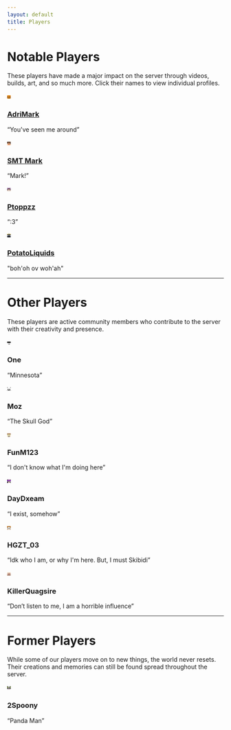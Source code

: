```yaml
---
layout: default
title: Players
---
```


# Notable Players

These players have made a major impact on the server through videos, builds, art, and so much more. Click their names to view individual profiles.

<div class="players-grid">
  <div class="player-card">
    <a href="/players/adrimark" class="player-link">
      <img src="/assets/images/players/adrimark_face.png" alt="AdriMark" class="player-icon" />
      <h3>AdriMark</h3>
    </a>
    <p>“You've seen me around”</p>
  </div>

  <div class="player-card">
    <a href="/players/smt-mark" class="player-link">
      <img src="/assets/images/players/mark_face.png" alt="SMT Mark" class="player-icon" />
      <h3>SMT Mark</h3>
    </a>
    <p>“Mark!”</p>
  </div>
  
  <div class="player-card">
    <a href="/players/ptoppzz" class="player-link">
      <img src="/assets/images/players/ptoppz_face.png" alt="Ptoppzz" class="player-icon" />
      <h3>Ptoppzz</h3>
    </a>
    <p>“:3”</p>
  </div>

  <div class="player-card">
    <a href="/players/potatoliquids" class="player-link">
      <img src="/assets/images/players/potato_face.webp" alt="PotatoLiquids" class="player-icon" />
      <h3>PotatoLiquids</h3>
    </a>
    <p>"boh'oh ov woh'ah"</p>
  </div>
</div>


---

# Other Players

These players are active community members who contribute to the server with their creativity and presence.

<div class="players-grid">
  <div class="player-card">
    <img src="/assets/images/players/one_face.png" alt="One" class="player-icon" />
    <h3>One</h3>
    <p>“Minnesota”</p>
  </div>

<div class="player-card">
      <img src="/assets/images/players/moz_face.png" alt="Moz" class="player-icon" />
      <h3>Moz</h3>
    <p>“The Skull God”</p>
  </div>

<div class="player-card">
      <img src="/assets/images/players/funm_face.webp" alt="Funm" class="player-icon" />
      <h3>FunM123</h3>
    <p>“I don't know what I'm doing here”</p>
  </div>

<div class="player-card">
      <img src="/assets/images/players/daydream_face.webp" alt="DayDxeam" class="player-icon" />
      <h3>DayDxeam</h3>
    <p>“I exist, somehow”</p>
  </div>

<div class="player-card">
      <img src="/assets/images/players/hgzt_face.webp" alt="HGZT_03" class="player-icon" />
      <h3>HGZT_03</h3>
    <p>“Idk who I am, or why I'm here. But, I must Skibidi”</p>
  </div>

<div class="player-card">
      <img src="/assets/images/players/quagsire_face.webp" alt="KillerQuagsire" class="player-icon" />
      <h3>KillerQuagsire</h3>
    <p>“Don’t listen to me, I am a horrible influence”</p>
  </div>

</div>

---

# Former Players

While some of our players move on to new things, the world never resets. Their creations and memories can still be found spread throughout the server.

<div class="players-grid">
  <div class="player-card">
    <img src="/assets/images/players/spoony_face.png" alt="2Spoony" class="player-icon" />
    <h3>2Spoony</h3>
    <p>“Panda Man”</p>
  </div>
</div>

